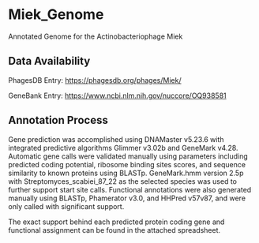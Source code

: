 # Miek_Genome
Annotated Genome for the Actinobacteriophage Miek

## Data Availability
PhagesDB Entry:
https://phagesdb.org/phages/Miek/

GeneBank Entry:
https://www.ncbi.nlm.nih.gov/nuccore/OQ938581

## Annotation Process
Gene prediction was accomplished using DNAMaster v5.23.6 with integrated predictive algorithms Glimmer v3.02b and GeneMark v4.28. Automatic gene calls were validated manually using parameters including predicted coding potential, ribosome binding sites scores, and sequence similarity to known proteins using BLASTp. GeneMark.hmm version 2.5p with Streptomyces_scabiei_87_22 as the selected species was used to further support start site calls. Functional annotations were also generated manually using BLASTp, Phamerator v3.0, and HHPred v57v87, and were only called with significant support.

The exact support behind each predicted protein coding gene and functional assignment can be found in the attached spreadsheet.
